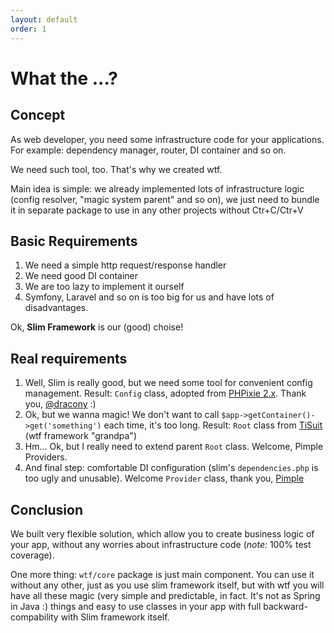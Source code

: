 ```yaml
---
layout: default
order: 1
---
```


# What the ...?

## Concept

As web developer, you need some infrastructure code for your applications. For example: dependency manager, router, DI container and so on.

We need such tool, too. That's why we created wtf.

Main idea is simple: we already implemented lots of infrastructure logic (config resolver, "magic system parent" and so on), we just need to bundle it in separate package to use in any other projects without Ctr+C/Ctr+V

## Basic Requirements

1. We need a simple http request/response handler
2. We need good DI container
3. We are too lazy to implement it ourself
4. Symfony, Laravel and so on is too big for us and have lots of disadvantages.

Ok, **Slim Framework** is our (good) choise!

## Real requirements

1. Well, Slim is really good, but we need some tool for convenient config management. Result: `Config` class, adopted from [PHPixie 2.x](https://github.com/dracony/phpixie-core). Thank you, [@dracony](https://github.com/dracony) :)
2. Ok, but we wanna magic! We don't want to call `$app->getContainer()->get('something')` each time, it's too long. Result: `Root` class from [TiSuit](https://github.com/tisuit) (wtf framework "grandpa")
3. Hm... Ok, but I really need to extend parent `Root` class. Welcome, Pimple Providers.
4. And final step: comfortable DI configuration (slim's `dependencies.php` is too ugly and unusable). Welcome `Provider` class, thank you, [Pimple](https://pimple.symfony.com)

## Conclusion

We built very flexible solution, which allow you to create business logic of your app, without any worries about infrastructure code (_note:_ 100% test coverage).

One more thing: `wtf/core` package is just main component. You can use it without any other, just as you use slim framework itself, but with wtf you will have all these magic (very simple and predictable, in fact. It's not as Spring in Java :) things and easy to use classes in your app with full backward-compability with Slim framework itself.

